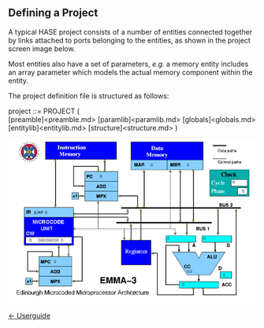 ## Defining a Project

A typical HASE project consists of a number of entities connected together by links attached to ports belonging to the entities, as shown in the project screen image below.

Most entities also have a set of parameters, *e.g.* a memory entity includes an array parameter which models the actual memory component within the entity.

The project definition file is structured as follows:  

project ::= PROJECT (  
    [preamble]<preamble.md>
    [paramlib]<paramlib.md>
    [globals]<globals.md>
    [entitylib]<entitylib.md>
    [structure]<structure.md>
  )

![image of EMMA project](images/emma3.png)

[<- Userguide](<Userguide.md>)
